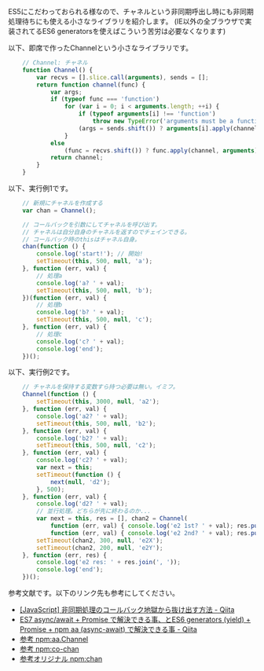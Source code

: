 ES5にこだわっておられる様なので、チャネルという非同期呼出し時にも非同期処理待ちにも使える小さなライブラリを紹介します。
(IE以外の全ブラウザで実装されてるES6 generatorsを使えばこういう苦労は必要なくなります)

以下、即席で作ったChannelという小さなライブラリです。

```js
	// Channel: チャネル
	function Channel() {
		var recvs = [].slice.call(arguments), sends = [];
		return function channel(func) {
			var args;
			if (typeof func === 'function')
				for (var i = 0; i < arguments.length; ++i) {
					if (typeof arguments[i] !== 'function')
						throw new TypeError('arguments must be a function!');
					(args = sends.shift()) ? arguments[i].apply(channel, args) : recvs.push(arguments[i]);
				}
			else
				(func = recvs.shift()) ? func.apply(channel, arguments): sends.push(arguments);
			return channel;
		}
	}
```

以下、実行例1です。

```js
	// 新規にチャネルを作成する
	var chan = Channel();

	// コールバックを引数にしてチャネルを呼び出す。
	// チャネルは自分自身のチャネルを返すのでチェインできる。
	// コールバック時のthisはチャネル自身。
	chan(function () {
		console.log('start!'); // 開始!
		setTimeout(this, 500, null, 'a');
	}, function (err, val) {
		// 処理a
		console.log('a? ' + val);
		setTimeout(this, 500, null, 'b');
	})(function (err, val) {
		// 処理b
		console.log('b? ' + val);
		setTimeout(this, 500, null, 'c');
	}, function (err, val) {
		// 処理c
		console.log('c? ' + val);
		console.log('end');
	})();
```

以下、実行例2です。

```js
	// チャネルを保持する変数すら持つ必要は無い。イミフ。
	Channel(function () {
		setTimeout(this, 3000, null, 'a2');
	}, function (err, val) {
		console.log('a2? ' + val);
		setTimeout(this, 500, null, 'b2');
	}, function (err, val) {
		console.log('b2? ' + val);
		setTimeout(this, 500, null, 'c2');
	}, function (err, val) {
		console.log('c2? ' + val);
		var next = this;
		setTimeout(function () {
			next(null, 'd2');
		}, 500);
	}, function (err, val) {
		console.log('d2? ' + val);
		// 並行処理。どちらが先に終わるのか...
		var next = this, res = [], chan2 = Channel(
			function (err, val) { console.log('e2 1st? ' + val); res.push(val); },
			function (err, val) { console.log('e2 2nd? ' + val); res.push(val); next(null, res); });
		setTimeout(chan2, 300, null, 'e2X');
		setTimeout(chan2, 200, null, 'e2Y');
	}, function (err, res) {
		console.log('e2 res: ' + res.join(', '));
		console.log('end');
	})();
```

参考文献です。以下のリンク先も参考にしてください。

+ [[JavaScript] 非同期処理のコールバック地獄から抜け出す方法 - Qiita](http://qiita.com/LightSpeedC/items/7980a6e790d6cb2d6dad)
+ [ES7 async/await + Promise で解決できる事、とES6 generators (yield) + Promise + npm aa (async-await) で解決できる事 - Qiita](http://qiita.com/LightSpeedC/items/95e3db59276e5d1d1a0d)
+ [参考 npm:aa.Channel](https://www.npmjs.com/package/aa)
+ [参考 npm:co-chan](https://www.npmjs.com/package/co-chan)
+ [参考オリジナル npm:chan](https://www.npmjs.com/package/chan)
